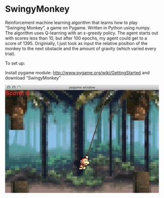 # SwingyMonkey


Reinforcement machine learning algorithm that learns how to play “Swinging Monkey”, a game on Pygame. Written in Python using numpy. The algorithm uses Q-learning with an ε-greedy policy. The agent starts out with scores less than 10, but after 100 epochs, my agent could get to a score of 1395. Originially, I just took as input the relative position of the monkey to the next obstacle and the amount of gravity (which varied every trial).

To set up:

Install pygame module: http://www.pygame.org/wiki/GettingStarted and download “SwingyMonkey” 

![](swingy.png)
